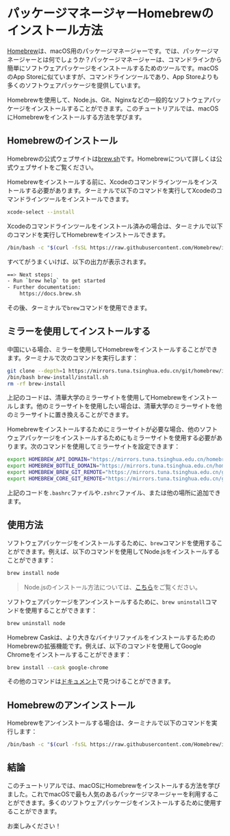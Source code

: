 # パッケージマネージャーHomebrewのインストール方法

[Homebrew](https://brew.sh/)は、macOS用のパッケージマネージャーです。では、パッケージマネージャーとは何でしょうか？パッケージマネージャーは、コマンドラインから簡単にソフトウェアパッケージをインストールするためのツールです。macOSのApp Storeに似ていますが、コマンドラインツールであり、App Storeよりも多くのソフトウェアパッケージを提供しています。

Homebrewを使用して、Node.js、Git、Nginxなどの一般的なソフトウェアパッケージをインストールすることができます。このチュートリアルでは、macOSにHomebrewをインストールする方法を学びます。

## Homebrewのインストール

Homebrewの公式ウェブサイトは[brew.sh](https://brew.sh/)です。Homebrewについて詳しくは公式ウェブサイトをご覧ください。

Homebrewをインストールする前に、Xcodeのコマンドラインツールをインストールする必要があります。ターミナルで以下のコマンドを実行してXcodeのコマンドラインツールをインストールできます。

```sh
xcode-select --install
```

Xcodeのコマンドラインツールをインストール済みの場合は、ターミナルで以下のコマンドを実行してHomebrewをインストールできます。

```sh
/bin/bash -c "$(curl -fsSL https://raw.githubusercontent.com/Homebrew/install/HEAD/install.sh)"
```

すべてがうまくいけば、以下の出力が表示されます。

```sh
==> Next steps:
- Run `brew help` to get started
- Further documentation:
    https://docs.brew.sh
```

その後、ターミナルで`brew`コマンドを使用できます。

## ミラーを使用してインストールする

中国にいる場合、ミラーを使用してHomebrewをインストールすることができます。ターミナルで次のコマンドを実行します：

```sh
git clone --depth=1 https://mirrors.tuna.tsinghua.edu.cn/git/homebrew/install.git brew-install
/bin/bash brew-install/install.sh
rm -rf brew-install
```

上記のコードは、清華大学のミラーサイトを使用してHomebrewをインストールします。他のミラーサイトを使用したい場合は、清華大学のミラーサイトを他のミラーサイトに置き換えることができます。

Homebrewをインストールするためにミラーサイトが必要な場合、他のソフトウェアパッケージをインストールするためにもミラーサイトを使用する必要があります。次のコマンドを使用してミラーサイトを設定できます：

```sh
export HOMEBREW_API_DOMAIN="https://mirrors.tuna.tsinghua.edu.cn/homebrew-bottles/api"
export HOMEBREW_BOTTLE_DOMAIN="https://mirrors.tuna.tsinghua.edu.cn/homebrew-bottles"
export HOMEBREW_BREW_GIT_REMOTE="https://mirrors.tuna.tsinghua.edu.cn/git/homebrew/brew.git"
export HOMEBREW_CORE_GIT_REMOTE="https://mirrors.tuna.tsinghua.edu.cn/git/homebrew/homebrew-core.git"
```

上記のコードを`.bashrc`ファイルや`.zshrc`ファイル、または他の場所に追加できます。

## 使用方法

ソフトウェアパッケージをインストールするために、`brew`コマンドを使用することができます。例えば、以下のコマンドを使用してNode.jsをインストールすることができます：

```sh
brew install node
```

> Node.jsのインストール方法については、[こちら](/en/mac/install-nodejs.md)をご覧ください。

ソフトウェアパッケージをアンインストールするために、`brew uninstall`コマンドを使用することができます：

```sh
brew uninstall node
```

Homebrew Caskは、より大きなバイナリファイルをインストールするためのHomebrewの拡張機能です。例えば、以下のコマンドを使用してGoogle Chromeをインストールすることができます：

```sh
brew install --cask google-chrome
```

その他のコマンドは[ドキュメント](https://docs.brew.sh/)で見つけることができます。

## Homebrewのアンインストール

Homebrewをアンインストールする場合は、ターミナルで以下のコマンドを実行します：

```sh
/bin/bash -c "$(curl -fsSL https://raw.githubusercontent.com/Homebrew/install/HEAD/uninstall.sh)"
```

## 結論

このチュートリアルでは、macOSにHomebrewをインストールする方法を学びました。これでmacOSで最も人気のあるパッケージマネージャーを利用することができます。多くのソフトウェアパッケージをインストールするために使用することができます。

お楽しみください！
